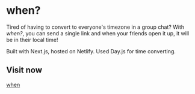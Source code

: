 # when?
Tired of having to convert to everyone's timezone in a group chat? With *when?*, you can send a single link and when your friends open it up, it will be in their local time!

Built with Next.js, hosted on Netlify. Used Day.js for time converting.

## Visit now
[when](https://when.netlify.app)
